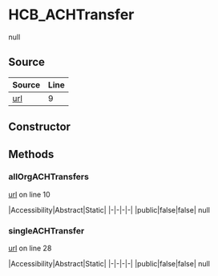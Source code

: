 # HCB_ACHTransfer

null
## Source
|Source|Line|
|-|-|
|[url](https://github.com/devramsean0/hcb.js/blob/bbd41f5/src/api_endpoints/ACH_transfer.ts#L9)|9|
## Constructor
## Methods
### allOrgACHTransfers
[url](https://github.com/devramsean0/hcb.js/blob/bbd41f5/src/api_endpoints/ACH_transfer.ts#L10) on line 10  

|Accessibility|Abstract|Static|
|-|-|-|-|
|public|false|false|
null

### singleACHTransfer
[url](https://github.com/devramsean0/hcb.js/blob/bbd41f5/src/api_endpoints/ACH_transfer.ts#L28) on line 28  

|Accessibility|Abstract|Static|
|-|-|-|-|
|public|false|false|
null
